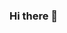 ### Hi there 👋

<!--
**JeanCharlie/JeanCharlie** is a ✨ _special_ ✨ repository because its `README.md` (this file) appears on your GitHub profile.

Here are some ideas to get you started:

- 🔭 I’m currently studying computer science in CUJAE University from Havana, Cuba
- 🌱 I’m currently learning React.js and Node.js
-->
